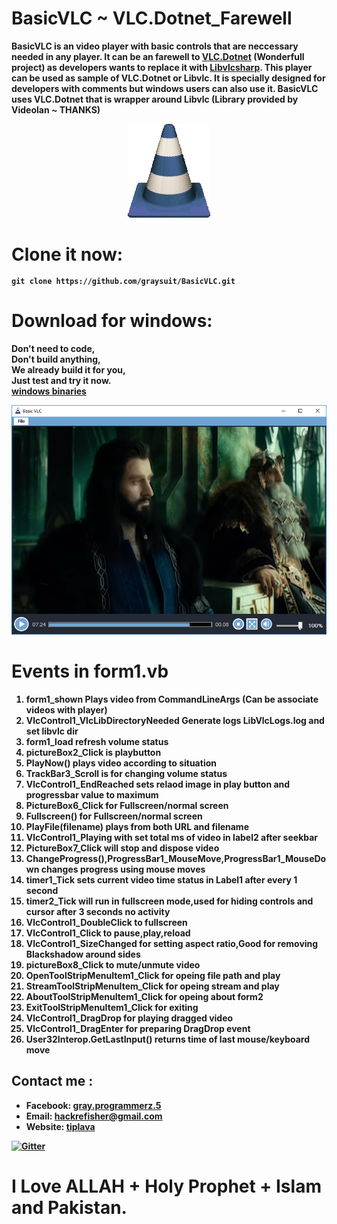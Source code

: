 <h1>BasicVLC ~ VLC.Dotnet_Farewell</h1>
<p><b>BasicVLC is an video player with basic controls that are neccessary needed in any player.
It can be an farewell to <b><a href="https://github.com/ZeBobo5/Vlc.DotNet">VLC.Dotnet</a></b> (Wonderfull project) as developers wants to replace it with <b><a href="https://github.com/videolan/libvlcsharp">Libvlcsharp</a></b>.
This player can be used as sample of VLC.Dotnet or Libvlc.
It is specially designed for developers with comments but windows users can also use it.
BasicVLC uses VLC.Dotnet that is wrapper around Libvlc (Library provided by Videolan ~ THANKS)</p>
<center><img src="https://raw.githubusercontent.com/graysuit/BasicVLC/master/BasicVLC/Images/icon.PNG"></center>
<h1>Clone it now:</h1>
<code><pre>git clone https://github.com/graysuit/BasicVLC.git</pre></code>
<h1>Download for windows:</h1>
<p>Don't need to code,<br>
Don't build anything,<br>
We already build it for you,<br>
Just test and try it now.<br>
<a href="https://github.com/graysuit/BasicVLC/releases/tag/1">windows binaries</a></p>
<center><img src="https://raw.githubusercontent.com/graysuit/BasicVLC/master/BasicVLC/Images/screenshot.PNG" style="max-width:100%;"></center>
<h1>Events in form1.vb</h1>
<ol>
<li><b>form1_shown</b> Plays video from CommandLineArgs (Can be associate videos with player)</li>
<li><b>VlcControl1_VlcLibDirectoryNeeded</b> Generate logs LibVlcLogs.log and set libvlc dir</li>
<li><b>form1_load</b> refresh volume status</li>
<li><b>pictureBox2_Click</b> is playbutton</li>
<li><b>PlayNow()</b> plays video according to situation</li>
<li><b>TrackBar3_Scroll</b> is for changing volume status</li>
<li><b>VlcControl1_EndReached</b> sets relaod image in play button and progressbar value to maximum</li>
<li><b>PictureBox6_Click</b> for Fullscreen/normal screen</li>
<li><b>Fullscreen()</b> for Fullscreen/normal screen</li>
<li><b>PlayFile(filename)</b> plays from both URL and filename</li>
<li><b>VlcControl1_Playing</b> with set total ms of video in label2 after seekbar</li>
<li><b>PictureBox7_Click</b> will stop and dispose video</li>
<li><b>ChangeProgress(),ProgressBar1_MouseMove,ProgressBar1_MouseDown</b> changes progress using mouse moves</li>
<li><b>timer1_Tick</b> sets current video time status in Label1 after every 1 second</li>
<li><b>timer2_Tick</b> will run in fullscreen mode,used for hiding controls and cursor  after 3 seconds no activity</li>
<li><b>VlcControl1_DoubleClick</b> to fullscreen</li>
<li><b>VlcControl1_Click</b> to pause,play,reload</li>
<li><b>VlcControl1_SizeChanged</b> for setting aspect ratio,Good for removing Blackshadow around sides</li>
<li><b>pictureBox8_Click</b> to mute/unmute video</li>
<li><b>OpenToolStripMenuItem1_Click</b> for opeing file path and play</li>
<li><b>StreamToolStripMenuItem_Click</b> for opeing stream and play</li>
<li><b>AboutToolStripMenuItem1_Click</b> for opeing about form2</li>
<li><b>ExitToolStripMenuItem1_Click</b> for exiting</li>
<li><b>VlcControl1_DragDrop</b> for playing dragged video</li>
<li><b>VlcControl1_DragEnter</b> for preparing DragDrop event</li>
<li><b>User32Interop.GetLastInput()</b> returns time of last mouse/keyboard move</li>
</ol>
<h2> Contact me :</h2>
<ul><li>Facebook: <a href="https://fb.com/messages/t/gray.programmerz.5"><b>gray.programmerz.5</b></a></li>
<li>Email: <b><a href="mailto:hackrefisher@gmail.com">hackrefisher@gmail.com</a></b></li>
<li>Website: <a href="https://tiplava.blogspot.com/"><b>tiplava</b></a></li></ul>

[![Gitter](https://badges.gitter.im/ha3kre/community.svg)](https://gitter.im/ha3kre/community?utm_source=badge&utm_medium=badge&utm_campaign=pr-badge)

<h1>I Love ALLAH + Holy Prophet + Islam and Pakistan.</h1>
